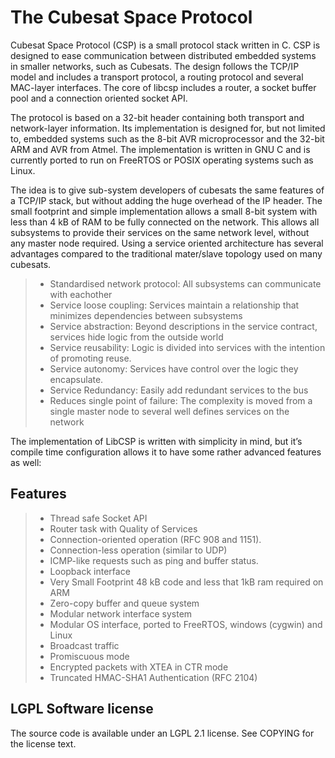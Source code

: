 The Cubesat Space Protocol
==========================

Cubesat Space Protocol (CSP) is a small protocol stack written in C. CSP is designed to ease communication between distributed embedded systems in smaller networks, such as Cubesats. The design follows the TCP/IP model and includes a transport protocol, a routing protocol and several MAC-layer interfaces. The core of libcsp includes a router, a socket buffer pool and a connection oriented socket API.

The protocol is based on a 32-bit header containing both transport and network-layer information. Its implementation is designed for, but not limited to, embedded systems such as the 8-bit AVR microprocessor and the 32-bit ARM and AVR from Atmel. The implementation is written in GNU C and is currently ported to run on FreeRTOS or POSIX operating systems such as Linux.

The idea is to give sub-system developers of cubesats the same features of a TCP/IP stack, but without adding the huge overhead of the IP header. The small footprint and simple implementation allows a small 8-bit system with less than 4 kB of RAM to be fully connected on the network. This allows all subsystems to provide their services on the same network level, without any master node required. Using a service oriented architecture has several advantages compared to the traditional mater/slave topology used on many cubesats.

> -   Standardised network protocol: All subsystems can communicate with eachother
> -   Service loose coupling: Services maintain a relationship that minimizes dependencies between subsystems
> -   Service abstraction: Beyond descriptions in the service contract, services hide logic from the outside world
> -   Service reusability: Logic is divided into services with the intention of promoting reuse.
> -   Service autonomy: Services have control over the logic they encapsulate.
> -   Service Redundancy: Easily add redundant services to the bus
> -   Reduces single point of failure: The complexity is moved from a single master node to several well defines services on the network

The implementation of LibCSP is written with simplicity in mind, but it’s compile time configuration allows it to have some rather advanced features as well:

Features
--------

> -   Thread safe Socket API
> -   Router task with Quality of Services
> -   Connection-oriented operation (RFC 908 and 1151).
> -   Connection-less operation (similar to UDP)
> -   ICMP-like requests such as ping and buffer status.
> -   Loopback interface
> -   Very Small Footprint 48 kB code and less that 1kB ram required on ARM
> -   Zero-copy buffer and queue system
> -   Modular network interface system
> -   Modular OS interface, ported to FreeRTOS, windows (cygwin) and Linux
> -   Broadcast traffic
> -   Promiscuous mode
> -   Encrypted packets with XTEA in CTR mode
> -   Truncated HMAC-SHA1 Authentication (RFC 2104)

LGPL Software license
---------------------

The source code is available under an LGPL 2.1 license. See COPYING for the license text.
